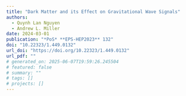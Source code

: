 ```yaml
---
title: "Dark Matter and its Effect on Gravitational Wave Signals"
authors:
  - Quynh Lan Nguyen
  - Andrew L. Miller
date: 2024-03-01
publication: "*PoS* **EPS-HEP2023** 132"
doi: "10.22323/1.449.0132"
url_doi: "https://doi.org/10.22323/1.449.0132"
url_pdf: ""
# generated_on: 2025-06-07T19:59:26.245504
# featured: false
# summary: ""
# tags: []
# projects: []
---
```

